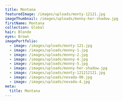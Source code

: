 ```yaml
---
title: Montana
featuredImage: /images/uploads/monty-12121.jpg
imageThumbnail: /images/uploads/monny-her-shadow.jpg
firstName: Montana
collection: Global
hair: Blonde
eyes: Brown
imagePortfolio:
  - image: /images/uploads/monty-121.jpg
  - image: /images/uploads/monny-1.jpg
  - image: /images/uploads/monny-2.jpg
  - image: /images/uploads/monny-4.jpg
  - image: /images/uploads/monny-5.jpg
  - image: /images/uploads/monny-her-shadow.jpg
  - image: /images/uploads/monty-121212121.jpg
  - image: /images/uploads/nevada-00.jpg
  - image: /images/uploads/nevada-4.jpg
meta:
  title: Montana
---
```


